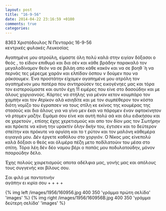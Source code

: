 ```yaml
---
layout: post
title: "16-9-56"
date: 2014-04-22 23:16:59 +0100
comments: true
categories: 
---
```


8363 Χριστόδουλος Ν Πενταράς 16-9-56<br/>
κεντρικές φυλακές Λευκοσίας

Αγαπημένε μου ατρούλη, είμαστε όλη πολύ καλά στην ειγίαν δόξασοι ο θεός , το είδιον επιθυμό και δια σέν και κάθε βράδην παρακαλό τον μεγαλοδίναμον θεόν να σε βιλάη απο κάθε κακόν και να σε βοηθ ́ ́η να περνάς τες μέρεςμε χαράν και ελπίδαν όσπου ν δούμεν που να ράκσουμεν.
Ένα προστάτην είχαμεν αγαπημένε μου ατρόλη τον αγαπημένον μου πατέρα που σιντηρούσεν τες εικογένηες μας και τόρα τον ειστερούμαστε και αυτόν έχη 11 ειμέρες που είνε στο δασούδην και με άλους χοργιανούς. Κάρτες να στήλης για μέναν κετον κουμπάρο τον χαμπήν και τον Ατρίκον αλά κσιηδίτε και με τον συμπέθερον τον κόστα διότη νομίζο του έγραπσεν να τους στίλη κε εκίνος της κουμέρας της στασούς και δια άλους για να γίνο μεν έκσι να πάρομεν έναν αφτοκίνητον νά ρτομεν μαζήν. Ειμάμα σου είνε και αυτή πολύ αά και όλυ ειδικήσου και σε χερετούν , επίσης έχης χερετισμούς και απο τον δίον μας τον Σωτήρην και πρόκιτε να κάνη την υρακτίν όλην δκήν του, έγτισεν και το δεύτερον σπείτην και πρόκυτε να αργίση και το τ ρύτον και τον μαλόνη κάθεμέρα ειγιαγιά μου. Δέν έργετε καθόλου στο χοργιόν. Ο Νίκος μας είνεπολύ καλά δόξασι ο θεός και όλιμέρα πέζη μετο ποδίλατούιν του μέσα στο σπίτη. Τόρα λέη δέν δέο ναμου βέρι ο παπάς μου ποδυλατούδην, μόνον πσαρούδην δέλο.

Έχης πολούς χαιρετισμούς αποτα αδέλφια μας, γονής μας και απόλους τους συγγενής και βίλους σου.

Σαι φιλό με παντοτινήν<br/>
 αγάπην ει κιρία σου + + + +

{% img left /images/1956/160956.jpg 400 350 'γράμμα πρώτη σελίδα' 'images' %}
{% img right /images/1956/160956B.jpg 400 350 'γράμμα δεύτερη σελίδα' 'images' %}

